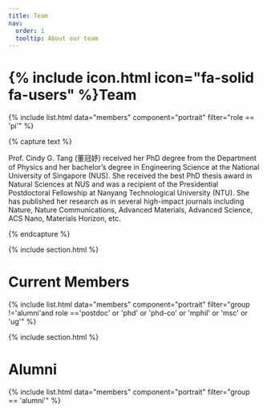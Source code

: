 ```yaml
---
title: Team
nav:
  order: 1
  tooltip: About our team
---
```


# {% include icon.html icon="fa-solid fa-users" %}Team

{% include list.html data="members" component="portrait" filter="role == 'pi'" %}

{% capture text %}

Prof. Cindy G. Tang (董冠妤) received her PhD degree from the Department of Physics and her bachelor’s degree in Engineering Science at the National University of Singapore (NUS). She received the best PhD thesis award in Natural Sciences at NUS and was a recipient of the Presidential Postdoctoral Fellowship at Nanyang Technological University (NTU). She has published her research as in several high-impact journals including Nature, Nature Communications, Advanced Materials, Advanced Science, ACS Nano, Materials Horizon, etc.

{% endcapture %}

{% include section.html %}

# Current Members

{% include list.html data="members" component="portrait" filter="group !='alumni'and role =='postdoc' or 'phd' or 'phd-co' or 'mphil' or 'msc' or 'ug'" %}


{% include section.html %}

# Alumni

{% include list.html data="members" component="portrait" filter="group == 'alumni'" %}
